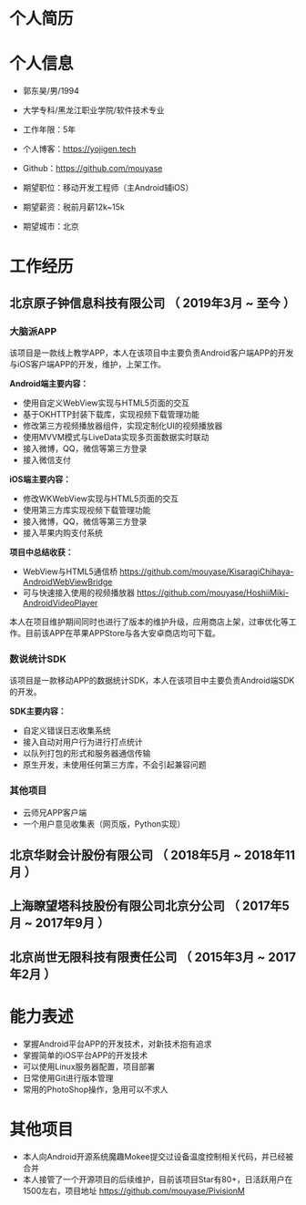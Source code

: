 # 个人简历


# 个人信息

 - 郭东昊/男/1994
 - 大学专科/黑龙江职业学院/软件技术专业 
 - 工作年限：5年
 - 个人博客：https://yojigen.tech
 - Github：https://github.com/mouyase

 - 期望职位：移动开发工程师（主Android辅iOS）
 - 期望薪资：税前月薪12k~15k
 - 期望城市：北京


# 工作经历
## 北京原子钟信息科技有限公司 （ 2019年3月 ~ 至今 ）

### 大脑派APP 
该项目是一款线上教学APP，本人在该项目中主要负责Android客户端APP的开发与iOS客户端APP的开发，维护，上架工作。

**Android端主要内容：**

- 使用自定义WebView实现与HTML5页面的交互
- 基于OKHTTP封装下载库，实现视频下载管理功能
- 修改第三方视频播放器组件，实现定制化UI的视频播放器
- 使用MVVM模式与LiveData实现多页面数据实时联动
- 接入微博，QQ，微信等第三方登录
- 接入微信支付

**iOS端主要内容：**

- 修改WKWebView实现与HTML5页面的交互
- 使用第三方库实现视频下载管理功能
- 接入微博，QQ，微信等第三方登录
- 接入苹果内购支付系统

**项目中总结收获：**

- WebView与HTML5通信桥 https://github.com/mouyase/KisaragiChihaya-AndroidWebViewBridge
- 可与快速接入使用的视频播放器 https://github.com/mouyase/HoshiiMiki-AndroidVideoPlayer

本人在项目维护期间同时也进行了版本的维护升级，应用商店上架，过审优化等工作。目前该APP在苹果APPStore与各大安卓商店均可下载。

### 数说统计SDK 

该项目是一款移动APP的数据统计SDK，本人在该项目中主要负责Android端SDK的开发。

**SDK主要内容：**

- 自定义错误日志收集系统
- 接入自动对用户行为进行打点统计
- 以队列打包的形式和服务器通信传输
- 原生开发，未使用任何第三方库，不会引起兼容问题

### 其他项目

 - 云师兄APP客户端
 - 一个用户意见收集表（网页版，Python实现）

## 北京华财会计股份有限公司 （ 2018年5月 ~ 2018年11月 ）
## 上海瞭望塔科技股份有限公司北京分公司 （ 2017年5月 ~ 2017年9月 ）
## 北京尚世无限科技有限责任公司 （ 2015年3月 ~ 2017年2月 ）

# 能力表述

- 掌握Android平台APP的开发技术，对新技术抱有追求
- 掌握简单的iOS平台APP的开发技术
- 可以使用Linux服务器配置，项目部署
- 日常使用Git进行版本管理
- 常用的PhotoShop操作，急用可以不求人

# 其他项目

- 本人向Android开源系统魔趣Mokee提交过设备温度控制相关代码，并已经被合并
- 本人接管了一个开源项目的后续维护，目前该项目Star有80+，日活跃用户在1500左右，项目地址 https://github.com/mouyase/PivisionM
